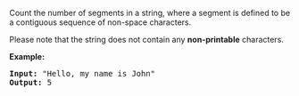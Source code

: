 Count the number of segments in a string, where a segment is defined to be a contiguous sequence of non-space characters.

Please note that the string does not contain any **non-printable** characters.

**Example:**

<pre>
<b>Input:</b> "Hello, my name is John"
<b>Output:</b> 5
</pre>
